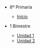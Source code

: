- 6º Primaria

  - [Inicio](6-primaria/inicio)

- 1 Bimestre

  - [Unidad 1](6-primaria/unidad-1.md)
  - [<i class="bi bi-arrow-right-square"></i> Unidad 2](6-primaria/unidad-2.md)
<!--

- 2 Bimestre 

  - [Unidad 3](6-primaria/unidad-3.md)
  - [ Unidad 4](6-primaria/unidad-4.md)

- 3 Bimestre

  - [Unidad 5](6-primaria/unidad-5.md)
  - [Unidad 6](6-primaria/unidad-6.md)

- 4 Bimestre

  - [Unidad 7](6-primaria/unidad-7.md)
  - [Unidad 8](6-primaria/unidad-8.md)
  - [Proyecto Final](6-primaria/proyecto-final.md)

- [Regresar a principal](/)


-->